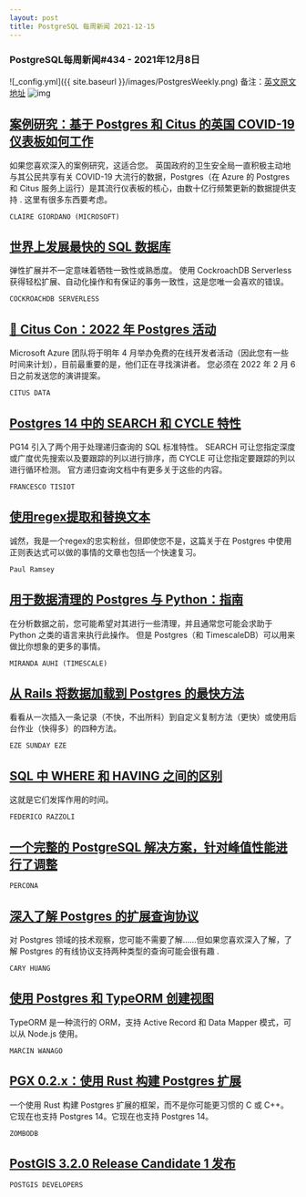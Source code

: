 ```yaml
---
layout: post
title: PostgreSQL 每周新闻 2021-12-15
---
```

### PostgreSQL每周新闻#434 - 2021年12月8日
![_config.yml]({{ site.baseurl }}/images/PostgresWeekly.png)
备注：[英文原文地址](https://postgresweekly.com/issues/435)
![img](https://res.cloudinary.com/cpress/image/upload/w_1280,e_sharpen:60/gytyaf3xqdpjizp2w2qq.jpg)
## [案例研究：基于 Postgres 和 Citus 的英国 COVID-19 仪表板如何工作](https://postgresweekly.com/link/117506/web)
如果您喜欢深入的案例研究，这适合您。 英国政府的卫生安全局一直积极主动地与其公民共享有关 COVID-19 大流行的数据，Postgres（在 Azure 的 Postgres 和 Citus 服务上运行）是其流行仪表板的核心，由数十亿行频繁更新的数据提供支持 . 这里有很多东西要考虑。


`CLAIRE GIORDANO (MICROSOFT)`
## [世界上发展最快的 SQL 数据库](https://postgresweekly.com/link/117507/web)
弹性扩展并不一定意味着牺牲一致性或熟悉度。 使用 CockroachDB Serverless 获得轻松扩展、自动化操作和有保证的事务一致性，这是您唯一会喜欢的错误。


`COCKROACHDB SERVERLESS `
## [📅 Citus Con：2022 年 Postgres 活动](https://postgresweekly.com/link/117508/web)
Microsoft Azure 团队将于明年 4 月举办免费的在线开发者活动（因此您有一些时间来计划），目前最重要的是，他们正在寻找演讲者。 您必须在 2022 年 2 月 6 日之前发送您的演讲提案。


`CITUS DATA `
## [Postgres 14 中的 SEARCH 和 CYCLE 特性](https://postgresweekly.com/link/117510/web)
PG14 引入了两个用于处理递归查询的 SQL 标准特性。 SEARCH 可让您指定深度或广度优先搜索以及要跟踪的列以进行排序，而 CYCLE 可让您指定要跟踪的列以进行循环检测。 官方递归查询文档中有更多关于这些的内容。


`FRANCESCO TISIOT `
## [使用regex提取和替换文本](https://postgresweekly.com/link/117512/web)
诚然，我是一个regex的忠实粉丝，但即使您不是，这篇关于在 Postgres 中使用正则表达式可以做的事情的文章也包括一个快速复习。


`Paul Ramsey `
## [用于数据清理的 Postgres 与 Python：指南](https://postgresweekly.com/link/117513/web)
在分析数据之前，您可能希望对其进行一些清理，并且通常您可能会求助于 Python 之类的语言来执行此操作。 但是 Postgres（和 TimescaleDB）可以用来做比你想象的更多的事情。


`MIRANDA AUHI (TIMESCALE) `
## [从 Rails 将数据加载到 Postgres 的最快方法](https://postgresweekly.com/link/117514/web)
看看从一次插入一条记录（不快，不出所料）到自定义复制方法（更快）或使用后台作业（快得多）的四种方法。


`EZE SUNDAY EZE `
## [SQL 中 WHERE 和 HAVING 之间的区别](https://postgresweekly.com/link/117515/web)
这就是它们发挥作用的时间。


`FEDERICO RAZZOLI `
## [一个完整的 PostgreSQL 解决方案，针对峰值性能进行了调整](https://postgresweekly.com/link/117516/web)


`PERCONA `
## [深入了解 Postgres 的扩展查询协议](https://postgresweekly.com/link/117517/web)
对 Postgres 领域的技术观察，您可能不需要了解……但如果您喜欢深入了解，了解 Postgres 的有线协议支持两种类型的查询可能会很有趣 .

`CARY HUANG `

## [使用 Postgres 和 TypeORM 创建视图](https://postgresweekly.com/link/117518/web)
TypeORM 是一种流行的 ORM，支持 Active Record 和 Data Mapper 模式，可以从 Node.js 使用。

`MARCIN WANAGO `


## [PGX 0.2.x：使用 Rust 构建 Postgres 扩展](https://postgresweekly.com/link/117520/web)
一个使用 Rust 构建 Postgres 扩展的框架，而不是你可能更习惯的 C 或 C++。 它现在也支持 Postgres 14。它现在也支持 Postgres 14。

`ZOMBODB `


## [PostGIS 3.2.0 Release Candidate 1 发布](https://postgresweekly.com/link/117521/web)


`POSTGIS DEVELOPERS `